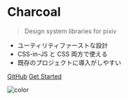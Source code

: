 # Charcoal

> Design system libraries for pixiv

- ユーティリティファーストな設計
- CSS-in-JS と CSS 両方で使える
- 既存のプロジェクトに導入がしやすい

[GitHub](https://github.com/pixiv/charcoal/)
[Get Started](#main)

![color](#ffffff)
